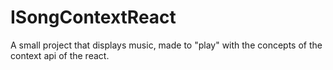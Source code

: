 # ISongContextReact
A small project that displays music, made to "play" with the concepts of the context api of the react.
